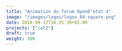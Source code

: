 ```yaml
---
title: "Animation du forum OpenD’état 4"
image: "/images/logos/logos_04-square.png"
date: 2018-09-17T16:35:39+02:00
projects: ["cat2"]
draft: true
weight: 300
---
```


